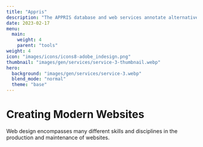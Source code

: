 ```yaml
---
title: "Appris"
description: "The APPRIS database and web services annotate alternative splice variants and select a single variant as the main (principal) isoform."
date: 2023-02-17
menu:
  main:
    weight: 4
    parent: "tools"
weight: 4
icon: "images/icons/icons8-adobe_indesign.png"
thumbnail: "images/gen/services/service-3-thumbnail.webp"
hero:
  background: "images/gen/services/service-3.webp"
  blend_mode: "normal"
  theme: "base"
---
```


# Creating Modern Websites

Web design encompasses many different skills and disciplines in the production and maintenance of websites.


